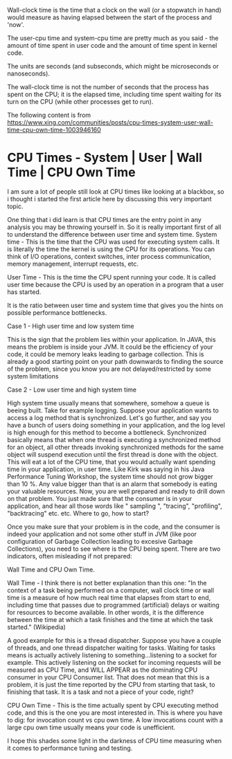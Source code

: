 
Wall-clock time is the time that a clock on the wall (or a stopwatch in hand) would measure as having elapsed between the start of the process and 'now'.

The user-cpu time and system-cpu time are pretty much as you said - the amount of time spent in user code and the amount of time spent in kernel code.

The units are seconds (and subseconds, which might be microseconds or nanoseconds).

The wall-clock time is not the number of seconds that the process has spent on the CPU; it is the elapsed time, including time spent waiting for its turn on the CPU (while other processes get to run).

The following content is from
https://www.xing.com/communities/posts/cpu-times-system-user-wall-time-cpu-own-time-1003946160


# CPU Times - System | User | Wall Time | CPU Own Time

I am sure a lot of people still look at CPU times like looking at a blackbox, so i thought i started the first article here by discussing this very important topic. 

One thing that i did learn is that CPU times are the entry point in any analysis you may be throwing yourself in. So it is really important first of all to understand the difference between user time and system time.
System time - This is the time that the CPU was used for executing system calls. It is literally the time the kernel is using the CPU for its operations. You can think of I/O operations, context switches, inter process communication, memory management, interrupt requests, etc.

User Time - This is the time the CPU spent running your code. It is called user time because the CPU is used by an operation in a program that a user has started.

It is the ratio between user time and system time that gives you the hints on possible performance bottlenecks.

Case 1 - High user time and low system time 

This is the sign that the problem lies within your application. In JAVA, this means the problem is inside your JVM. It could be the efficiency of your code, it could be memory leaks leading to garbage collection. This is already a good starting point on your path downwards to finding the source of the problem, since you know you are not delayed/restricted by some system limitations

Case 2 - Low user time and high system time 

High system time usually means that somewhere, somehow a queue is beeing built. Take for example logging. Suppose your application wants to access a log method that is synchronized. Let's go further, and say you have a bunch of users doing something in your application, and the log level is high enough for this method to become a bottleneck. Synchronized basically means that when one thread is executing a synchronized method for an object, all other threads invoking synchronized methods for the same object will suspend execution until the first thread is done with the object. This will eat a lot of the CPU time, that you would actually want spending time in your application, in user time.
Like Kirk was saying in his Java Performance Tuning Workshop, the system time should not grow bigger than 10 %. Any value bigger than that is an alarm that somebody is eating your valuable resources.
Now, you are well prepared and ready to drill down on that problem. You just made sure that the consumer is in your application, and hear all those words like " sampling ", "tracing", "profiling", "backtracing" etc. etc. Where to go, how to start? 

Once you make sure that your problem is in the code, and the consumer is indeed your application and not some other stuff in JVM (like poor configuration of Garbage Collection leading to excesive Garbage Collections), you need to see where is the CPU being spent. There are two indicators, often misleading if not prepared: 

Wall Time and CPU Own Time.

Wall Time - I think there is not better explanation than this one: 
"In the context of a task being performed on a computer, wall clock time or wall time is a measure of how much real time that elapses from start to end, including time that passes due to programmed (artificial) delays or waiting for resources to become available. In other words, it is the difference between the time at which a task finishes and the time at which the task started." (Wikipedia)

A good example for this is a thread dispatcher. Suppose you have a couple of threads, and one thread dispatcher waiting for tasks. Waiting for tasks means is actually actively listening to something...listening to a socket for example. This actively listening on the socket for incoming requests will be measured as CPU Time, and WILL APPEAR as the dominating CPU consumer in your CPU Consumer list. That does not mean that this is a problem, it is just the time reported by the CPU from starting that task, to finishing that task. It is a task and not a piece of your code, right?

CPU Own Time - This is the time actually spent by CPU executing method code, and this is the one you are most interested in. This is where you have to dig: for invocation count vs cpu own time. A low invocations count with a large cpu own time usually means your code is unefficient.

I hope this shades some light in the darkness of CPU time measuring when it comes to performance tuning and testing.
